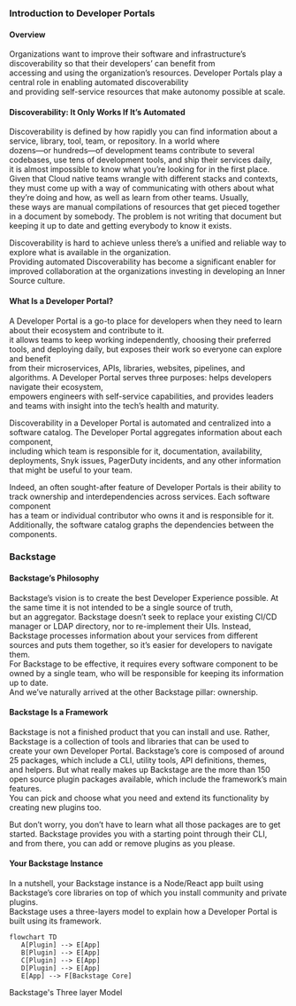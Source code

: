 ### Introduction to Developer Portals  
#### Overview
Organizations want to improve their software and infrastructure’s discoverability so that their developers’ can benefit from  
accessing and using the organization’s resources. Developer Portals play a central role in enabling automated discoverability  
and providing self-service resources that make autonomy possible at scale.  

#### Discoverability: It Only Works If It’s Automated
Discoverability is defined by how rapidly you can find information about a service, library, tool, team, or repository. In a world where  
dozens—or hundreds—of development teams contribute to several codebases, use tens of development tools, and ship their services daily,  
it is almost impossible to know what you’re looking for in the first place. Given that Cloud native teams wrangle with different stacks and contexts,  
they must come up with a way of communicating with others about what they’re doing and how, as well as learn from other teams. Usually,  
these ways are manual compilations of resources that get pieced together in a document by somebody. The problem is not writing that document but  
keeping it up to date and getting everybody to know it exists.  

Discoverability is hard to achieve unless there’s a unified and reliable way to explore what is available in the organization.  
Providing automated Discoverability has become a significant enabler for improved collaboration at the organizations investing in developing an Inner Source culture.  

#### What Is a Developer Portal?
A Developer Portal is a go-to place for developers when they need to learn about their ecosystem and contribute to it.  
it allows teams to keep working independently, choosing their preferred tools, and deploying daily, but exposes their work so everyone can explore and benefit  
from their microservices, APIs, libraries, websites, pipelines, and algorithms. A Developer Portal serves three purposes: helps developers navigate their ecosystem,  
empowers engineers with self-service capabilities, and provides leaders and teams with insight into the tech’s health and maturity.  

Discoverability in a Developer Portal is automated and centralized into a software catalog. The Developer Portal aggregates information about each component,  
including which team is responsible for it, documentation, availability, deployments, Snyk issues, PagerDuty incidents, and any other information that might be useful to your team.  

Indeed, an often sought-after feature of Developer Portals is their ability to track ownership and interdependencies across services. Each software component  
has a team or individual contributor who owns it and is responsible for it. Additionally, the software catalog graphs the dependencies between the components.  

### Backstage
#### Backstage’s Philosophy
Backstage’s vision is to create the best Developer Experience possible. At the same time it is not intended to be a single source of truth,  
but an aggregator. Backstage doesn’t seek to replace your existing CI/CD manager or LDAP directory, nor to re-implement their UIs. Instead,  
Backstage processes information about your services from different sources and puts them together, so it’s easier for developers to navigate them.  
For Backstage to be effective, it requires every software component to be owned by a single team, who will be responsible for keeping its information up to date.  
And we’ve naturally arrived at the other Backstage pillar: ownership.

#### Backstage Is a Framework
Backstage is not a finished product that you can install and use. Rather, Backstage is a collection of tools and libraries that can be used to  
create your own Developer Portal. Backstage’s core is composed of around 25 packages, which include a CLI, utility tools, API definitions, themes,  
and helpers. But what really makes up Backstage are the more than 150 open source plugin packages available, which include the framework’s main features.  
You can pick and choose what you need and extend its functionality by creating new plugins too.  

But don’t worry, you don’t have to learn what all those packages are to get started. Backstage provides you with a starting point through their CLI,  
and from there, you can add or remove plugins as you please.  

#### Your Backstage Instance
In a nutshell, your Backstage instance is a Node/React app built using Backstage’s core libraries on top of which you install community and private plugins.  
Backstage uses a three-layers model to explain how a Developer Portal is built using its framework.  
```mermaid
flowchart TD
   A[Plugin] --> E[App]
   B[Plugin] --> E[App]
   C[Plugin] --> E[App]
   D[Plugin] --> E[App]
   E[App] --> F[Backstage Core]
```
Backstage's Three layer Model



